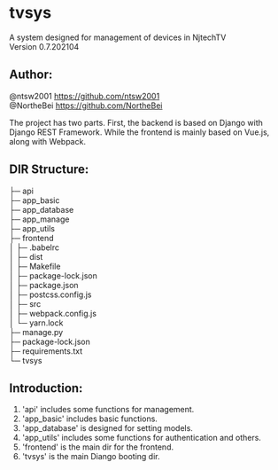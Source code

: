 # tvsys  
A system designed for management of devices in NjtechTV  
Version 0.7.202104  
  
## Author:   
@ntsw2001   https://github.com/ntsw2001  
@NortheBei  https://github.com/NortheBei  

The project has two parts. First, the backend is based on Django with Django REST Framework. While the frontend is mainly based on Vue.js, along with Webpack.  
  
## DIR Structure:  
├─ api  
├─ app_basic  
├─ app_database  
├─ app_manage  
├─ app_utils  
├─ frontend  
│  ├─ .babelrc  
│  ├─ dist  
│  ├─ Makefile  
│  ├─ package-lock.json  
│  ├─ package.json  
│  ├─ postcss.config.js  
│  ├─ src  
│  ├─ webpack.config.js  
│  └─ yarn.lock  
├─ manage.py  
├─ package-lock.json  
├─ requirements.txt  
└─ tvsys  
  
## Introduction:   
1. 'api' includes some functions for management.  
2. 'app_basic' includes basic functions.  
3. 'app_database' is designed for setting models.  
4. 'app_utils' includes some functions for authentication and others.  
5. 'frontend' is the main dir for the frontend.   
6. 'tvsys' is the main Diango booting dir.  
